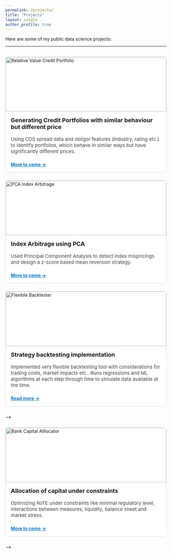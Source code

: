 ```yaml
---
permalink: /projects/
title: "Projects"
layout: single
author_profile: true
---
```



Here are some of my public data science projects:

---

<style>
.project-grid {
  display: grid;
  grid-template-columns: repeat(auto-fit, minmax(280px, 1fr));
  gap: 1.5rem;
  margin-top: 2rem;
}

.project-card {
  border: 1px solid #ddd;
  border-radius: 8px;
  overflow: hidden;
  background: #fff;
  transition: box-shadow 0.2s ease-in-out;
}

.project-card:hover {
  box-shadow: 0 2px 12px rgba(0, 0, 0, 0.1);
}

.project-card img {
  width: 100%;
  height: 170px;
  object-fit: cover;
}

.project-card-content {
  padding: 1rem;
}

.project-card h3 {
  margin-top: 0;
  font-size: 18px;
}

.project-card p {
  font-size: 15px;
  color: #444;
}

.project-card a {
  display: inline-block;
  margin-top: 0.5rem;
  font-weight: bold;
  color: #007acc;
}
</style>

<div style="max-width: 1500px; margin: 0 auto;">
  <div class="project-grid">
    <div class="project-card">
      <img src="{{ '/assets/images/nlp.jpg' | relative_url }}" alt="Relative Value Credit Portfolio">
      <div class="project-card-content">
        <h3>Generating Credit Portfolios with similar behaviour but different price</h3>
        <p>Using CDS spread data and obligor features (industry, rating etc.) to identify portfolios, which behave in similar ways but have significantly different prices.</p>
        <a href="to be added">More to come →</a>
      </div>
    </div>

  <div class="project-card">
      <img src="{{ '/assets/images/pca_header.webp' | relative_url }}" alt="PCA Index Arbitrage">
      <div class="project-card-content">
        <h3>Index Arbitrage using PCA</h3>
        <p>Used Principal Component Analysis to detect index mispricings and design a z-score based mean reversion strategy.</p>
        <a href="./project-pca-strategy">More to come →</a>
      </div>
    </div>

  <div class="project-card">
    <img src="{{ '/assets/images/telco_header.png' | relative_url }}" alt="Flexible Backtester">
    <div class="project-card-content">
      <h3>Strategy backtesting implementation</h3>
      <p>Implemented very flexible backtesting tool with considerations for trading costs, market impacts etc..
      Runs regressions and ML algorithms at each step through time to simulate data available at the time.</p>
      <a href="to be added">Read more →</a>
    </div>
  </div> -->

  <div class="project-card">
      <img src="{{ '/assets/images/simulator_header.png' | relative_url }}" alt="Bank Capital Alllocator">
      <div class="project-card-content">
        <h3>Allocation of capital under constraints</h3>
        <p>Optimizing RoTE under constraints like minimal regulatory level, interactions between measures, liquidity, balance sheet and market stress.</p>
        <a href="to be added">More to come →</a>
      </div>
    </div> -->

  <!-- Add more cards here -->
<!-- </div>

<hr>

<p style="font-size: 18px; font-weight: bold; margin-bottom: 0.5rem;">Additional GitHub Projects</p>

<div style="font-size: 15px; line-height: 1.6; color: #444;">

<strong><a href="https://github.com/mkobers/..." target="_blank">Here needs to go the title</a></strong><br>
<em>Description</em><br><br>

</div> -->
